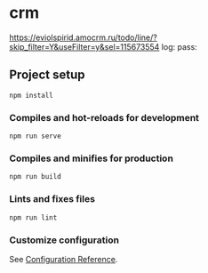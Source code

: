 # crm
https://eviolspirid.amocrm.ru/todo/line/?skip_filter=Y&useFilter=y&sel=115673554
log:
pass:

## Project setup
```
npm install
```

### Compiles and hot-reloads for development
```
npm run serve
```

### Compiles and minifies for production
```
npm run build
```

### Lints and fixes files
```
npm run lint
```

### Customize configuration
See [Configuration Reference](https://cli.vuejs.org/config/).


